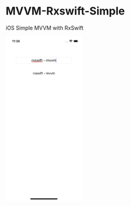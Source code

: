# MVVM-Rxswift-Simple
iOS Simple MVVM with RxSwift 


<img src="https://github.com/LeeGitaek/MVVM-RxSwift-Simple/blob/main/screen.png" width="40%" title="px(픽셀) 크기 설정" alt="RubberDuck"></img>
